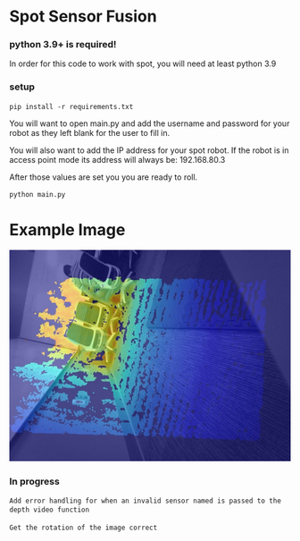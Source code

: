 # Spot Sensor Fusion

### python 3.9+ is required!
<p>In order for this code to work with spot, you will need at least python 3.9</p>


### setup
```
pip install -r requirements.txt

```
<p>You will want to open main.py and add the username and password for your robot as they left blank for the user to fill in.</p>

<p>You will also want to add the IP address for your spot robot. If the robot is in access point mode its address will always be: 192.168.80.3</p>

<p>After those values are set you you are ready to roll. </p>

```
python main.py

```



<h1>Example Image</h1>

<img src="frontleft.jpg"></img>


### In progress
    Add error handling for when an invalid sensor named is passed to the depth video function

    Get the rotation of the image correct